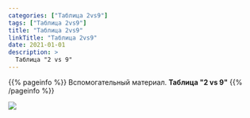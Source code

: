 ```yaml
---
categories: ["Таблица 2vs9"]
tags: ["Таблица 2vs9"]
title: "Таблица 2vs9"
linkTitle: "Таблица 2vs9"
date: 2021-01-01
description: >
  Таблица "2 vs 9"
---
```

<!-- Yandex.Metrika counter -->
<script type="text/javascript" >
   (function(m,e,t,r,i,k,a){m[i]=m[i]||function(){(m[i].a=m[i].a||[]).push(arguments)};
   m[i].l=1*new Date();k=e.createElement(t),a=e.getElementsByTagName(t)[0],k.async=1,k.src=r,a.parentNode.insertBefore(k,a)})
   (window, document, "script", "https://mc.yandex.ru/metrika/tag.js", "ym");

   ym(87588277, "init", {
        clickmap:true,
        trackLinks:true,
        accurateTrackBounce:true
   });
</script>
<noscript><div><img src="https://mc.yandex.ru/watch/87588277" style="position:absolute; left:-9999px;" alt="" /></div></noscript>
<!-- /Yandex.Metrika counter -->
 {{% pageinfo %}}
 Вспомогательный материал. **Таблица "2 vs 9"**
 {{% /pageinfo %}}

<!--
 <style>
    .scale {
     transition: 1s; /* Время эффекта */
    }
    .scale:hover {
     transform: scale(1.4) translateX(40px); /* Увеличиваем масштаб и сдвигаем вправо*/
      }
 </style>
 <img src="/Tablica-2-vs-9.jpg" alt="" class="scale"> -->

 <a href="/Tablica-2-vs-9.jpg" data-fancybox data-caption="Таблица «2 VS 9»"><img src="/Tablica-2-vs-9.jpg" /></a>
